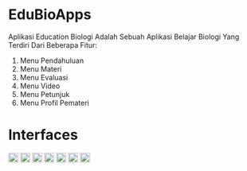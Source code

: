# EduBioApps

<p>Aplikasi Education Biologi Adalah Sebuah Aplikasi Belajar Biologi Yang Terdiri Dari Beberapa Fitur:
<ol>
<li>Menu Pendahuluan</li>
<li>Menu Materi</li>
<li>Menu Evaluasi</li>
<li>Menu Video</li>
<li>Menu Petunjuk</li>
<li>Menu Profil Pemateri</li>
</ol>
</p>

# Interfaces

<a href="https://ibb.co/BtvzbnK"><img src="https://i.ibb.co/drXWFmJ/Screenshot-20210223-083820.jpg" alt="Screenshot-20210223-083820" size="20" height="20" width="20" border="0"></a>
<a href="https://ibb.co/6b66g4b"><img src="https://i.ibb.co/GkggcVk/Screenshot-20210223-083826.jpg" alt="Screenshot-20210223-083826" size="20" height="20" width="20" border="0"></a>
<a href="https://ibb.co/wYxbpCF"><img src="https://i.ibb.co/R7VMQPk/Screenshot-20210223-083831.jpg" alt="Screenshot-20210223-083831" size="20" height="20" width="20" border="0"></a>
<a href="https://ibb.co/Qd4VQHN"><img src="https://i.ibb.co/4dHLtST/Screenshot-20210223-083835.jpg" alt="Screenshot-20210223-083835" size="20" height="20" width="20" border="0"></a>
<a href="https://ibb.co/7C6VxqD"><img src="https://i.ibb.co/02dZpxL/Screenshot-20210223-083839.jpg" alt="Screenshot-20210223-083839" size="20" height="20" width="20" border="0"></a>
<a href="https://ibb.co/Z64ZGhd"><img src="https://i.ibb.co/GvYhnV7/Screenshot-20210223-083845.jpg" alt="Screenshot-20210223-083845" size="20" height="20" width="20" border="0"></a>
<a href="https://ibb.co/4Pss3jr"><img src="https://i.ibb.co/ZWHH7hD/Screenshot-20210223-083850.jpg" alt="Screenshot-20210223-083850" size="20" height="20" width="20" border="0"></a>
